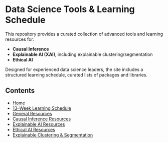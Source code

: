 # Data Science Tools & Learning Schedule

This repository provides a curated collection of advanced tools and learning resources for:
- **Causal Inference**
- **Explainable AI (XAI)**, including explainable clustering/segmentation
- **Ethical AI**

Designed for experienced data science leaders, the site includes a structured learning schedule, curated lists of packages and libraries.

## Contents

- [Home](index.md)
- [13–Week Learning Schedule](learning_schedule.md)
- [General Resources](resources.md)
- [Causal Inference Resources](causal_resources.md)
- [Explainable AI Resources](xai_resources.md)
- [Ethical AI Resources](ethical_ai_resources.md)
- [Explainable Clustering & Segmentation](explainable_clustering.md)